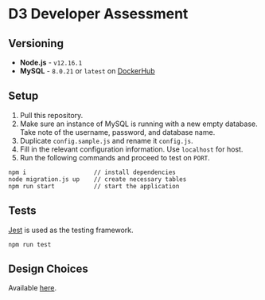# D3 Developer Assessment
## Versioning
- **Node.js** - `v12.16.1`
- **MySQL** - `8.0.21` or `latest` on [DockerHub](https://hub.docker.com/_/mysql)

## Setup
1. Pull this repository.
2. Make sure an instance of MySQL is running with a new empty database. Take note of the username, password, and database name.
3. Duplicate `config.sample.js` and rename it `config.js`.
4. Fill in the relevant configuration information. Use `localhost` for host.
5. Run the following commands and proceed to test on `PORT`.

```
npm i                   // install dependencies
node migration.js up    // create necessary tables
npm run start           // start the application
```

## Tests
[Jest](https://jestjs.io/en/) is used as the testing framework.
```
npm run test
```

## Design Choices
Available [here](docs/design.md).
